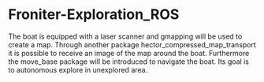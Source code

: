 # Froniter-Exploration_ROS
The boat is equipped with a laser scanner and gmapping will be used to create a map. Through another package
hector_compressed_map_transport it is possible to receive an image of the map around the boat. Furthermore
the move_base package will be introduced to navigate the boat. Its goal is to autonomous explore in unexplored area.
